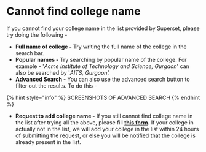 # Cannot find college name

If you cannot find your college name in the list provided by Superset, please try doing the following - 

* **Full name of college -** Try writing the full name of the college in the search bar.
* **Popular names -** Try searching by popular name of the college. For example - '_Acme Institute of Technology and Science, Gurgaon_' can also be searched by '_AITS, Gurgaon'._
* **Advanced Search -** You can also use the advanced search button to filter out the results. To do this - 

{% hint style="info" %}
SCREENSHOTS OF ADVANCED SEARCH 
{% endhint %}

* **Request to add college name -** If you still cannot find college name in the list after trying all the above, please fill [**this form**](https://zfrmz.in/aBCrBnXwyDRHNANbg8Yl)**.** If your college in actually not in the list, we will add your college in the list within 24 hours of submitting the request, or else you will be notified that the college is already present in the list.



